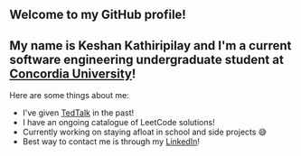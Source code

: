 ## Welcome to my GitHub profile!

## My name is Keshan Kathiripilay and I'm a current software engineering undergraduate student at [Concordia University](https://www.concordia.ca)!

Here are some things about me: 
- I've given [TedTalk](https://www.youtube.com/watch?v=cfD93xNI5PI) in the past!
- I have an ongoing catalogue of LeetCode solutions!
- Currently working on staying afloat in school and side projects 😅
- Best way to contact me is through my [LinkedIn](https://www.linkedin.com/in/keshankathiripilay/)! 
